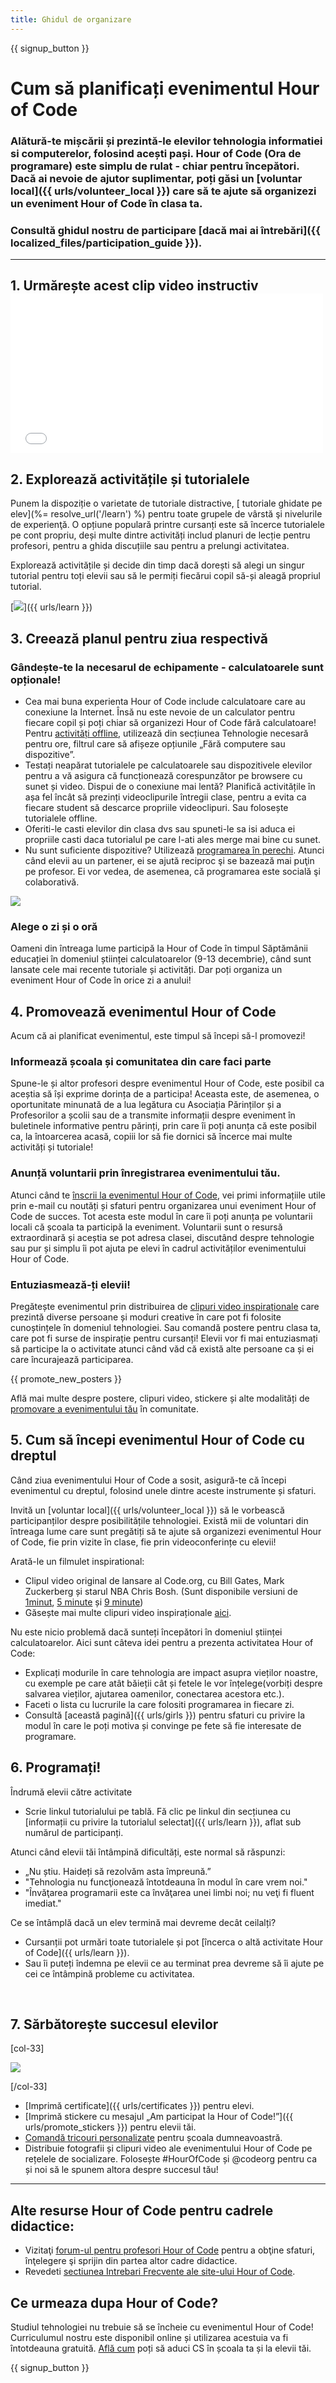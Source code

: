 ```yaml
---
title: Ghidul de organizare
---
```


{{ signup_button }}

# Cum să planificați evenimentul Hour of Code

### Alătură-te mișcării și prezintă-le elevilor tehnologia informatiei si computerelor, folosind acești pași. Hour of Code (Ora de programare) este simplu de rulat - chiar pentru începători. Dacă ai nevoie de ajutor suplimentar, poți găsi un [voluntar local]({{ urls/volunteer_local }}) care să te ajute să organizezi un eveniment Hour of Code în clasa ta.

### Consultă ghidul nostru de participare [dacă mai ai întrebări]({{ localized_files/participation_guide }}).

***

## 1. Urmărește acest clip video instructiv <iframe width="500" height="255" src="//www.youtube.com/embed/SrnvvWDm73k" frameborder="0" allowfullscreen></iframe>

## 2. Explorează activitățile și tutorialele

Punem la dispoziție o varietate de tutoriale distractive, [ tutoriale ghidate pe elev](%= resolve_url('/learn') %) pentru toate grupele de vârstă şi nivelurile de experienţă. O opțiune populară printre cursanți este să încerce tutorialele pe cont propriu, deși multe dintre activități includ planuri de lecție pentru profesori, pentru a ghida discuțiile sau pentru a prelungi activitatea.

Explorează activitățile și decide din timp dacă dorești să alegi un singur tutorial pentru toți elevii sau să le permiți fiecărui copil să-și aleagă propriul tutorial.

[<img src="/images/fit-700/tutorials.png" />]({{ urls/learn }})

## 3. Creează planul pentru ziua respectivă

### Gândește-te la necesarul de echipamente - calculatoarele sunt opționale!

- Cea mai buna experienta Hour of Code include calculatoare care au conexiune la Internet. Însă nu este nevoie de un calculator pentru fiecare copil și poți chiar să organizezi Hour of Code fără calculatoare! Pentru [activități offline](/learn), utilizează din secțiunea Tehnologie necesară pentru ore, filtrul care să afișeze opțiunile „Fără computere sau dispozitive”.
- Testați neapărat tutorialele pe calculatoarele sau dispozitivele elevilor pentru a vă asigura că funcționează corespunzător pe browsere cu sunet și video. Dispui de o conexiune mai lentă? Planifică activitățile în așa fel încât să prezinți videoclipurile întregii clase, pentru a evita ca fiecare student să descarce propriile videoclipuri. Sau folosește tutorialele offline.
- Oferiti-le casti elevilor din clasa dvs sau spuneti-le sa isi aduca ei propriile casti daca tutorialul pe care l-ati ales merge mai bine cu sunet.
- Nu sunt suficiente dispozitive? Utilizează [programarea în perechi](https://www.youtube.com/watch?v=vgkahOzFH2Q). Atunci când elevii au un partener, ei se ajută reciproc şi se bazează mai puţin pe profesor. Ei vor vedea, de asemenea, că programarea este socială şi colaborativă.

<img src="/images/fit-350/group_ipad.jpg" />

### Alege o zi și o oră

Oameni din întreaga lume participă la Hour of Code în timpul Săptămânii educației în domeniul științei calculatoarelor (9-13 decembrie), când sunt lansate cele mai recente tutoriale și activități. Dar poți organiza un eveniment Hour of Code în orice zi a anului!

## 4. Promovează evenimentul Hour of Code

Acum că ai planificat evenimentul, este timpul să începi să-l promovezi!

### Informează școala și comunitatea din care faci parte

Spune-le și altor profesori despre evenimentul Hour of Code, este posibil ca aceștia să își exprime dorința de a participa! Aceasta este, de asemenea, o oportunitate minunată de a lua legătura cu Asociația Părinților și a Profesorilor a școlii sau de a transmite informații despre eveniment în buletinele informative pentru părinți, prin care îi poți anunța că este posibil ca, la întoarcerea acasă, copiii lor să fie dornici să încerce mai multe activități și tutoriale!

### Anunță voluntarii prin înregistrarea evenimentului tău.

Atunci când te [înscrii la evenimentul Hour of Code](/), vei primi informațiile utile prin e-mail cu noutăți și sfaturi pentru organizarea unui eveniment Hour of Code de succes. Tot acesta este modul în care îi poți anunța pe voluntarii locali că școala ta participă la eveniment. Voluntarii sunt o resursă extraordinară și aceștia se pot adresa clasei, discutând despre tehnologie sau pur și simplu îi pot ajuta pe elevi în cadrul activităților evenimentului Hour of Code.

### Entuziasmează-ți elevii!

Pregătește evenimentul prin distribuirea de [clipuri video inspiraționale](/promote/resources) care prezintă diverse persoane și moduri creative în care pot fi folosite cunoștințele în domeniul tehnologiei. Sau comandă postere pentru clasa ta, care pot fi surse de inspirație pentru cursanți! Elevii vor fi mai entuziasmați să participe la o activitate atunci când văd că există alte persoane ca și ei care încurajează participarea.

{{ promote_new_posters }}

Află mai multe despre postere, clipuri video, stickere și alte modalități de [promovare a evenimentului tău](/promote/resources#posters) în comunitate.

## 5. Cum să începi evenimentul Hour of Code cu dreptul

Când ziua evenimentului Hour of Code a sosit, asigură-te că începi evenimentul cu dreptul, folosind unele dintre aceste instrumente și sfaturi.

Invită un [voluntar local]({{ urls/volunteer_local }}) să le vorbească participanților despre posibilitățile tehnologiei. Există mii de voluntari din întreaga lume care sunt pregătiți să te ajute să organizezi evenimentul Hour of Code, fie prin vizite în clase, fie prin videoconferințe cu elevii!

Arată-le un filmulet inspirational:

- Clipul video original de lansare al Code.org, cu Bill Gates, Mark Zuckerberg și starul NBA Chris Bosh. (Sunt disponibile versiuni de [1minut](https://www.youtube.com/watch?v=qYZF6oIZtfc), [5 minute](https://www.youtube.com/watch?v=nKIu9yen5nc) și [9 minute](https://www.youtube.com/watch?v=dU1xS07N-FA))
- Găsește mai multe clipuri video inspiraționale [aici](https://www.youtube.com/playlist?list=PLzdnOPI1iJNfpD8i4Sx7U0y2MccnrNZuP).

Nu este nicio problemă dacă sunteți începători în domeniul științei calculatoarelor. Aici sunt câteva idei pentru a prezenta activitatea Hour of Code:

- Explicați modurile în care tehnologia are impact asupra vieților noastre, cu exemple pe care atât băieții cât și fetele le vor înțelege(vorbiți despre salvarea vieților, ajutarea oamenilor, conectarea acestora etc.).
- Faceti o lista cu lucrurile la care folositi programarea in fiecare zi.
- Consultă [această pagină]({{ urls/girls }}) pentru sfaturi cu privire la modul în care le poți motiva și convinge pe fete să fie interesate de programare.


## 6. Programați!

Îndrumă elevii către activitate

- Scrie linkul tutorialului pe tablă. Fă clic pe linkul din secțiunea cu [informații cu privire la tutorialul selectat]({{ urls/learn }}), aflat sub numărul de participanți.

Atunci când elevii tăi întâmpină dificultăți, este normal să răspunzi:

- „Nu știu. Haideți să rezolvăm asta împreună.”
- "Tehnologia nu funcţionează întotdeauna în modul în care vrem noi."
- "Învăţarea programarii este ca învăţarea unei limbi noi; nu veţi fi fluent imediat."

Ce se întâmplă dacă un elev termină mai devreme decât ceilalți?

- Cursanții pot urmări toate tutorialele și pot [încerca o altă activitate Hour of Code]({{ urls/learn }}).
- Sau îi puteți îndemna pe elevii ce au terminat prea devreme să îi ajute pe cei ce întâmpină probleme cu activitatea.

<p style="clear:both">&nbsp;</p>

## 7. Sărbătorește succesul elevilor

[col-33]

<img src="/images/fit-300/boy-certificate.jpg" />

[/col-33]

- [Imprimă certificate]({{ urls/certificates }}) pentru elevi.
- [Imprimă stickere cu mesajul „Am participat la Hour of Code!”]({{ urls/promote_stickers }}) pentru elevii tăi.
- [Comandă tricouri personalizate](http://blog.code.org/post/132608499493/hour-of-code-shirts-and-more) pentru școala dumneavoastră.
- Distribuie fotografii și clipuri video ale evenimentului Hour of Code pe rețelele de socializare. Folosește #HourOfCode și @codeorg pentru ca și noi să le spunem altora despre succesul tău!

----

## Alte resurse Hour of Code pentru cadrele didactice:

- Vizitaţi [forum-ul pentru profesori Hour of Code](http://forum.code.org/c/plc/hour-of-code) pentru a obţine sfaturi, înţelegere şi sprijin din partea altor cadre didactice.
- Revedeti [ sectiunea Intrebari Frecvente ale site-ului Hour of Code](https://support.code.org/hc/en-us/categories/200147083-Hour-of-Code).

## Ce urmeaza dupa Hour of Code?

Studiul tehnologiei nu trebuie să se încheie cu evenimentul Hour of Code! Curriculumul nostru este disponibil online și utilizarea acestuia va fi întotdeauna gratuită. [Află cum](/beyond) poți să aduci CS în școala ta și la elevii tăi.

{{ signup_button }}
